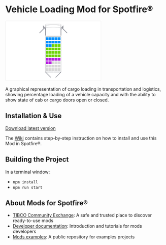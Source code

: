 # Vehicle Loading Mod for Spotfire®

<img src="assets/vehicleloading.png" width="60%"/>

A graphical representation of cargo loading in transportation and logistics, showing percentage loading of a vehicle capacity and with the ability to show state of cab or cargo doors open or closed.

## Installation & Use

[Download latest version](https://github.com/spotfiresoftware/spotfire-mod-vehicleloading/releases)

The [Wiki](https://github.com/spotfiresoftware/spotfire-mod-vehicleloading/wiki) contains step-by-step instruction on how to install and use this Mod in Spotfire®.

## Building the Project

In a terminal window:
- `npm install`
- `npm run start`

## About Mods for Spotfire®
-   [TIBCO Community Exchange](https://community.tibco.com/s/global-search/%40uri#q=mod%20for%20tibco%20spotfire&t=Exchange&sort=date%20descending): A safe and trusted place to discover ready-to-use mods
-   [Developer documentation](https://tibcosoftware.github.io/spotfire-mods/docs/): Introduction and tutorials for mods developers
-   [Mods examples](https://github.com/TIBCOSoftware/spotfire-mods/releases/latest): A public repository for examples projects
